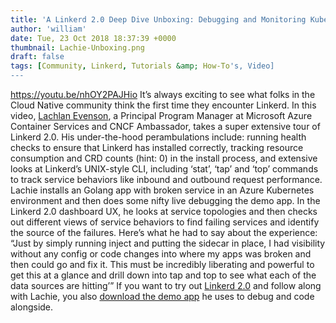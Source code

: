 ```yaml
---
title: 'A Linkerd 2.0 Deep Dive Unboxing: Debugging and Monitoring Kubernetes Services on Azure'
author: 'william'
date: Tue, 23 Oct 2018 18:37:39 +0000
thumbnail: Lachie-Unboxing.png
draft: false
tags: [Community, Linkerd, Tutorials &amp; How-To's, Video]
---
```


https://youtu.be/nhOY2PAJHio It’s always exciting to see what folks in the Cloud Native community think the first time they encounter Linkerd. In this video, [Lachlan Evenson](https://twitter.com/LachlanEvenson/status/1047636507509420032), a Principal Program Manager at Microsoft Azure Container Services and CNCF Ambassador, takes a super extensive tour of Linkerd 2.0. His under-the-hood perambulations include: running health checks to ensure that Linkerd has installed correctly, tracking resource consumption and CRD counts (hint: 0) in the install process, and extensive looks at Linkerd’s UNIX-style CLI, including ‘stat’, ‘tap’ and ‘top’ commands to track service behaviors like inbound and outbound request performance. Lachie installs an Golang app with broken service in an Azure Kubernetes environment and then does some nifty live debugging the demo app. In the Linkerd 2.0 dashboard UX, he looks at service topologies and then checks out different views of service behaviors to find failing services and identify the source of the failures. Here’s what he had to say about the experience: “Just by simply running inject and putting the sidecar in place, I had visibility without any config or code changes into where my apps was broken and then could go and fix it. This must be incredibly liberating and powerful to get this at a glance and drill down into tap and top to see what each of the data sources are hitting’” If you want to try out [Linkerd 2.0](https://github.com/linkerd/linkerd2) and follow along with Lachie, you also [download the demo app](https://github.com/BuoyantIO/emojivoto) he uses to debug and code alongside.
